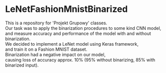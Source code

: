 # LeNetFashionMnistBinarized
This is a repository for 'Projekt Grupowy' classes.  
Our task was to apply the binarization procedures to some kind CNN model,  
and measure accuracy and performance of the model with and without binarization.  
We decided to implement a LeNet model using Keras framework,  
and train it on a Fashion MNIST dataset.  
Binarization had a negative impact on our model,  
causing loss of accuracy approx. 10% (95% without binarizing, 85% with binarized input).


